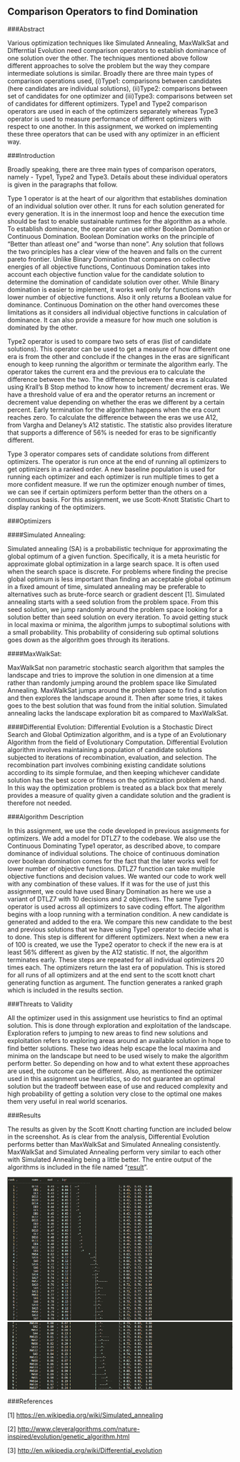 ## Comparison Operators to find Domination 
  
###Abstract
  
Various optimization techniques like Simulated Annealing, MaxWalkSat and Differntial Evolution need comparison operators to establish dominance of one solution over the other. The techniques mentioned above follow different approaches to solve the problem but the way they compare intermediate solutions is similar. Broadly there are three main types of comparison operations used, (i)Type1: comparisons between candidates (here candidates are individual solutions), (ii)Type2: comparisons between set of candidates for one optimizer and (iii)Type3: comparisons between set of candidates for different optimizers. Type1 and Type2 comparison operators are used in each of the optimizers separately whereas Type3 operator is used to measure performance of different optimizers with respect to one another. In this assignment, we worked on implementing these three operators that can be used with any optimizer in an efficient way.
  
###Introduction
  
Broadly speaking, there are three main types of comparison operators, namely - Type1, Type2 and Type3. Details about these individual operators is given in the paragraphs that follow.

Type 1 operator is at the heart of our algorithm that establishes domination of an individual solution over other. It runs for each solution generated for every generation. It is in the innermost loop and hence the execution time should be fast to enable sustainable runtimes for the algorithm as a whole. To establish dominance, the operator can use either Boolean Domination or Continuous Domination.  Boolean Domination works on the principle of “Better than atleast one” and “worse than none”. Any solution that follows the two principles has a clear view of the heaven and falls on the current pareto frontier. Unlike Binary Domination that compares on collective energies of all objective functions, Continuous Domination takes into account each objective function value for the candidate solution to determine the domination of candidate solution over other. While Binary domination is easier to implement, it works well only for functions with lower number of objective functions. Also it only returns a Boolean value for dominance. Continuous Domination on the other hand overcomes these limitations as it considers all individual objective functions in calculation of dominance. It can also provide a measure for how much one solution is dominated by the other. 

Type2 operator is used to compare two sets of eras (list of candidate solutions). This operator can be used to get a measure of how different one era is from the other and conclude if the changes in the eras are significant enough to keep running the algorithm or terminate the algorithm early. The operator takes the current era and the previous era to calculate the difference between the two. The difference between the eras is calculated using Krall’s B Stop method to know how to increment/ decrement eras. We have a threshold value of era and the operator returns an increment or decrement value depending on whether the eras we different by a certain percent. Early termination for the algorithm happens when the era count reaches zero. To calculate the difference between the eras we use A12, from Vargha and Delaney’s A12 statistic. The statistic also provides literature that supports a difference of 56% is needed for eras to be significantly different.

Type 3 operator compares sets of candidate solutions from different optimizers. The operator is run once at the end of running all optimizers to get optimizers in a ranked order. A new baseline population is used for running each optimizer and each optimizer is run multiple times to get a more confident measure. If we run the optimizer enough number of times, we can see if certain optimizers perform better than the others on a continuous basis. For this assignment, we use Scott-Knott Statistic Chart to display ranking of the optimizers.

###Optimizers
  
####Simulated Annealing:
  
Simulated annealing (SA) is a probabilistic technique for approximating the global optimum of a given function. Specifically, it is a meta heuristic for approximate global optimization in a large search space. It is often used when the search space is discrete. For problems where finding the precise global optimum is less important than finding an acceptable global optimum in a fixed amount of time, simulated annealing may be preferable to alternatives such as brute-force search or gradient descent [1]. Simulated annealing starts with a seed solution from the problem space. From this seed solution, we jump randomly around the problem space looking for a solution better than seed solution on every iteration. To avoid getting stuck in local maxima or minima, the algorithm jumps to suboptimal solutions with a small probability. This probability of considering sub optimal solutions goes down as the algorithm goes through its iterations.
  
####MaxWalkSat:
  
MaxWalkSat  non parametric stochastic search algorithm that samples the landscape and tries to improve the solution in one dimension at a time rather than randomly jumping around the problem space like Simulated Annealing. MaxWalkSat jumps around the problem space to find a solution and then explores the landscape around it. Then after some tries, it takes goes to the best solution that was found from the initial solution. Simulated annealing lacks the landscape exploration bit as compared to MaxWalkSat.
  
####Differential Evolution:
Differential Evolution is a Stochastic Direct Search and Global Optimization algorithm, and is a type of an Evolutionary Algorithm from the field of Evolutionary Computation. Differential Evolution algorithm involves maintaining a population of candidate solutions subjected to iterations of recombination, evaluation, and selection. The recombination part involves combining existing candidate solutions according to its simple formulae, and then keeping whichever candidate solution has the best score or fitness on the optimization problem at hand. In this way the optimization problem is treated as a black box that merely provides a measure of quality given a candidate solution and the gradient is therefore not needed.  
  
###Algorithm Description

In this assignment, we use the code developed in previous assignments for optimizers. We add a model for DTLZ7 to the codebase. We also use the Continuous Dominating Type1 operator, as described above, to compare dominance of individual solutions. The choice of continuous domination over boolean domination comes for the fact that the later works well for lower number of objective functions. DTLZ7 function can take multiple objective functions and decision values. We wanted our code to work well with any combination of these values. If it was for the use of just this assignment, we could have used Binary Domination as here we use a variant of DTLZ7 with 10 decisions and 2 objectives. The same Type1 operator is used across all optimizers to save coding effort.
The algorithm begins with a loop running with a termination condition. A new candidate is generated and added to the era. We compare this new candidate to the best and previous solutions that we have using Type1 operator to decide what is to done. This step is different for different optimizers. Next when a new era of 100 is created, we use the Type2 operator to check if the new era is at least 56% different as given by the A12 statistic. If not, the algorithm terminates early. These steps are repeated for all individual optimizers 20 times each. The optimizers return the last era of population. This is stored for all runs of all optimizers and at the end sent to the scott knott chart generating function as argument. The function generates a ranked graph which is included in the results section.
  
###Threats to Validity

All the optimizer used in this assignment use heuristics to find an optimal solution. This is done through exploration and exploitation of the landscape. Exploration refers to jumping to new areas to find new solutions and exploitation refers to exploring areas around an available solution in hope to find better solutions. These two ideas help escape the local maxima and minima on the landscape but need to be used wisely to make the algorithm perform better. So depending on how and to what extent these approaches are used, the outcome can be different. Also, as mentioned the optimizer used in this assignment use heuristics, so do not guarantee an optimal solution but the tradeoff between ease of use and reduced complexity and high probability of getting a solution very close to the optimal one makes them very useful in real world scenarios.
  
###Results

The results as given by the Scott Knott charting function are included below in the screenshot. As is clear from the analysis, Differential Evolution performs better than MaxWalkSat and Simulated Annealing consistently. MaxWalkSat and Simulated Annealing perform very similar to each other with Simulated Annealing being a little better. The entire output of the algorithms is included in the file named “[result](result)”. 

<img src="/imgs/code8_1.png">
<img src="/imgs/code8_2.png">

###References
  
[1] https://en.wikipedia.org/wiki/Simulated_annealing

[2] http://www.cleveralgorithms.com/nature-inspired/evolution/genetic_algorithm.html

[3] http://en.wikipedia.org/wiki/Differential_evolution
